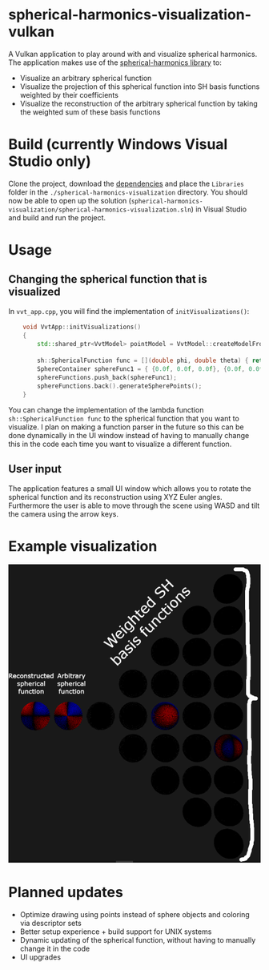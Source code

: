 # spherical-harmonics-visualization-vulkan
A Vulkan application to play around with and visualize spherical harmonics. The application makes use of the [spherical-harmonics library](https://github.com/google/spherical-harmonics) to:
* Visualize an arbitrary spherical function
* Visualize the projection of this spherical function into SH basis functions weighted by their coefficients
* Visualize the reconstruction of the arbitrary spherical function by taking the weighted sum of these basis functions 


# Build (currently Windows Visual Studio only)
Clone the project, download the [dependencies](https://drive.google.com/drive/folders/11RiEnKvYco3RQDe-qgo2Ftz8tPNr44Kh?usp=sharing) and place the `Libraries` folder in the `./spherical-harmonics-visualization` directory. You should now be able to open up the solution (`spherical-harmonics-visualization/spherical-harmonics-visualization.sln`) in Visual Studio and build and run the project.

# Usage
## Changing the spherical function that is visualized
In `vvt_app.cpp`, you will find the implementation of `initVisualizations()`:
```cpp
	void VvtApp::initVisualizations()
	{
		std::shared_ptr<VvtModel> pointModel = VvtModel::createModelFromFile(vvtDevice, "../Models/sphere.obj");

		sh::SphericalFunction func = [](double phi, double theta) { return glm::sin(phi) * glm::cos(phi); };
		SphereContainer sphereFunc1 = { {0.0f, 0.0f, 0.0f}, {0.0f, 0.0f, 0.0f }, 3.0f, func, pointModel };
		sphereFunctions.push_back(sphereFunc1);
		sphereFunctions.back().generateSpherePoints();
	}
```
You can change the implementation of the lambda function `sh::SphericalFunction func` to the spherical function that you want to visualize. I plan on making a function parser in the future so this can be done dynamically in the UI window instead of having to manually change this in the code each time you want to visualize a different function.
## User input
The application features a small UI window which allows you to rotate the spherical function and its reconstruction using XYZ Euler angles. Furthermore the user is able to move through the scene using WASD and tilt the camera using the arrow keys.

# Example visualization
![Thumbnail](./thumbnail.png?raw=true "Example visualization")

# Planned updates
* Optimize drawing using points instead of sphere objects and coloring via descriptor sets
* Better setup experience + build support for UNIX systems
* Dynamic updating of the spherical function, without having to manually change it in the code
* UI upgrades
